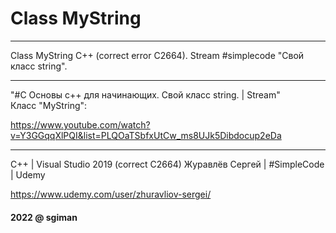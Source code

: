 # Class MyString

---------------------------------------------------------------------------------------

Class MyString C++ (correct error C2664). Stream #simplecode "Свой класс string".

---------------------------------------------------------------------------------------

"#C Основы c++ для начинающих. Свой класс string. | Stream"  
Класс "MyString":

https://www.youtube.com/watch?v=Y3GGqqXlPQI&list=PLQOaTSbfxUtCw_ms8UJk5Dibdocup2eDa

--------------------------------------------------------------------------------------
С++ | Visual Studio 2019 (correct C2664)
Журавлёв Сергей | #SimpleCode | Udemy

https://www.udemy.com/user/zhuravliov-sergei/

#### 2022 @ sgiman ####

